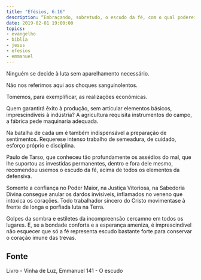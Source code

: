 ```yaml
---
title: "Efésios, 6:16"
description: “Embraçando, sobretudo, o escudo da fé, com o qual podereis apagar todos os dardos inflamados do maligno.” Paulo
date: 2019-02-01 19:00:00
topics: 
- evangelho
- biblia
- jesus
- efesios
- emmanuel
---
```


Ninguém se decide à luta sem aparelhamento necessário.

Não nos referimos aqui aos choques sanguinolentos.

Tomemos, para exemplificar, as realizações econômicas.

Quem garantirá êxito à produção, sem articular elementos básicos,
imprescindíveis à indústria? A agricultura requisita instrumentos do campo, a
fábrica pede maquinaria adequada.

Na batalha de cada um é também indispensável a preparação de
sentimentos. Requere­se intenso trabalho de semeadura, de cuidado, esforço próprio
e disciplina.

Paulo de Tarso, que conheceu tão profundamente os assédios do mal, que
lhe suportou as investidas permanentes, dentro e fora dele mesmo, recomendou
usemos o escudo da fé, acima de todos os elementos da defensiva.

Somente a confiança no Poder Maior, na Justiça Vitoriosa, na Sabedoria
Divina consegue anular os dardos invisíveis, inflamados no veneno que intoxica os
corações. Todo trabalhador sincero do Cristo movimenta­se à frente de longa e
porfiada luta na Terra.

Golpes da sombra e estiletes da incompreensão cercam­no em todos os
lugares. E, se a bondade conforta e a esperança ameniza, é imprescindível não
esquecer que só a fé representa escudo bastante forte para conservar o coração
imune das trevas.


## Fonte
Livro - Vinha de Luz, Emmanuel
141 - O escudo
